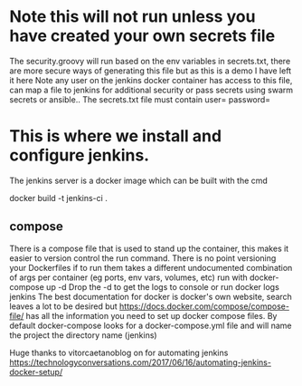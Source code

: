 # Note this will not run unless you have created your own secrets file
The security.groovy will run based on the env variables in secrets.txt, there are more secure ways of generating this file but as this is a demo I have left it here
Note any user on the jenkins docker container has access to this file, can map a file to jenkins for additional security or pass secrets using swarm secrets or ansible..
The secrets.txt file must contain
user=<jenkins user>
password=<jenkins pass>


# This is where we install and configure jenkins.


The jenkins server is a docker image which can be built with the cmd

docker build -t jenkins-ci .

## compose
There is a compose file that is used to stand up the container, this makes it easier to version control the run command.
There is no point versioning your Dockerfiles if to run them takes a different undocumented combination of args per container (eg ports, env vars, volumes, etc)
run with
docker-compose up -d
Drop the -d to get the logs to console or run docker logs jenkins
The best documentation for docker is docker's own website, search leaves a lot to be desired but https://docs.docker.com/compose/compose-file/
has all the information you need to set up docker compose files.
By default docker-compose looks for a docker-compose.yml file and will name the project the directory name (jenkins)



Huge thanks to vitorcaetanoblog on for automating jenkins https://technologyconversations.com/2017/06/16/automating-jenkins-docker-setup/

